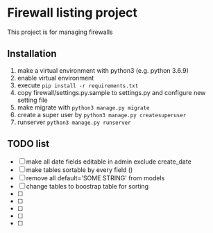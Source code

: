 # Firewall listing project
This project is for managing firewalls

## Installation 

1. make a virtual environment with python3 (e.g. python 3.6.9)
2. enable virtual environment 
3. execute `pip install -r requirements.txt`
4. copy firewall/settings.py.sample to settings.py and configure new setting file
5. make migrate with `python3 manage.py migrate`
6. create a super user by `python3 manage.py createsuperuser`
7. runserver `python3 manage.py runserver`

## TODO list

- [ ] make all date fields editable in admin exclude create_date
- [ ] make tables sortable by every field ()
- [ ] remove all default='SOME STRING' from models
- [ ] change tables to boostrap table for sorting
- [ ] 
- [ ] 
- [ ] 
- [ ] 
- [ ] 
